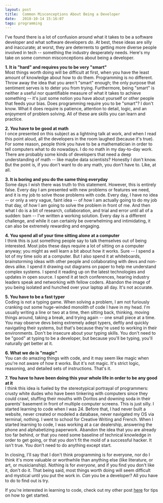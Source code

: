 ```yaml
---
layout: post
title:  Common Misconceptions About Being a Developer
date:   2018-10-14 15:16:07
tags: programming
---
```


I've found there is a lot of confusion around what it takes to be a software developer and what software developers _do_. At best, these ideas are silly and inaccurate; at worst, they are deterrents to getting more diverse people involved in tech -- something the industry desperately needs. Here's my take on some common misconceptions about being a developer.

**1. It is "hard" and requires you to be very "smart"**  
Most things worth doing will be difficult at first, when you have the least amount of knowledge about how to do them. Programming is no different. Throw away the idea that you aren't "smart" enough; the only purpose that sentiment serves is to deter you from trying. Furthermore, being "smart" is neither a useful nor quantifiable measure of what it takes to achieve something -- it's just some notion you have about yourself or other people that feeds your bias. Does programming require you to be "smart"? I don't know. What it does require is patience, attention to detail, logic, and an enjoyment of problem solving. All of these are skills you can learn and practice.

**2. You have to be good at math**  
I once presented on this subject as a lightning talk at work, and when I read this point aloud, all the developers in the room laughed (because it's true). For some reason, people think you have to be a mathematician in order to tell computers what to do nowadays. I do no math in my day-to-day work. There are probably some kinds of developers that need a deep understanding of math -- like maybe data scientists? Honestly I don't know. But the point is, if you don't want to do any math, you don't have to. Like, at all.

**3. It is boring and you do the same thing everyday**  
Some days I wish there was truth to this statement. However, this is entirely false. Every day I am presented with new problems or features we need, and it is my job to solve those problems with code. Every day, I have no idea -- or only a very vague, faint idea -- of _how_ I am actually going to do my job that day, of _how_ I am going to solve the problem in front of me. And then what I do is a bit of research, collaboration, and trial and error until all of a sudden: bam -- I've written a working solution. Every day is a different challenge, and while it can certainly be overwhelming and intimidating, it can also be extremely rewarding and engaging.

**4. You spend all of your time sitting alone at a computer**  
I think this is just something people say to talk themselves out of being interested. Most jobs these days require a lot of sitting on a computer anyway; you might as well learn a bit about how it works. Sure -- I spend a lot of my time solo at a computer. But I also spend it at whiteboards, brainstorming ideas with other people and collaborating with devs and non-devs alike. I spend it drawing out diagrams on paper to help me understand complex systems. I spend it reading up on the latest technologies and updates in open source. I spend it at tech conferences, hearing industry leaders speak and networking with fellow coders. Abandon the image of you being isolated and hunched over your laptop all day. It's not accurate.

**5. You have to be a fast typer**  
Coding is not a typing game. When solving a problem, I am not furiously cranking out some huge-winded monolith of code I have in my head. I'm usually writing a line or two at a time, then sitting back, thinking, moving things around, taking a break, and trying again -- one small piece at a time. You may observe devs being extremely adept typers, deftly and quickly navigating their systems, but that's because they're used to working in their environments. Don't be insecure about your typing skills. You don't need to be "good" at typing to be a developer, but because you'll be typing, you'll naturally get better at it.

**6. What we do is "magic"**  
You can do amazing things with code, and it may seem like magic when you're not aware of how it works. But it's not magic. It's strict logic, reasoning, and detailed sets of instructions. That's it.

**7. You have to have been doing this your whole life in order to be any good at it**  
I think this idea is fueled by the stereotypical portrayal of programmers: crusty white dudes who have been tinkering with computers since they could crawl, stuffing their mouths with Doritos and downing soda in their parents' basement in front of multiple computer screens. This is just silly. I started learning to code when I was 24. Before that, I had never built a website, never created or modeled a database, never navigated my OS via terminal, nothing. I went to school for Creative Writing and French. When I started learning to code, I was working at a car dealership, answering the phone and alphabetizing paperwork. Abandon the idea that you are already too far behind, or that you need some baseline of technical knowledge in order to get going, or that you don't fit the mold of a successful hacker. It isn't true. You don't need to do anything except start.

In closing, I'll say that I don't think programming is for everyone, nor do I think it's more valuable or worthwhile than anything else (like literature, or art, or musicianship). Nothing is for _everyone_, and if you find you don't like it, don't do it. That being said, most things worth doing will seem difficult and mystical until you put the work in. _Can_ you be a developer? All you have to do to find out is try.

If you're interested in learning to code, check out my other post [here](http://teedang19.github.io/2018/10/07/how-to-learn-to-code/) for tips on how to get started.
